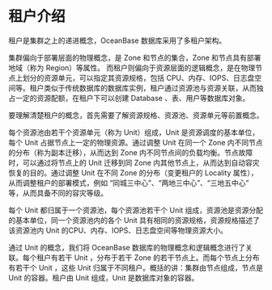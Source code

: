 # 租户介绍

租户是集群之上的递进概念，OceanBase 数据库采用了多租户架构。

集群偏向于部署层面的物理概念，是 Zone 和节点的集合，Zone 和节点具有部署地域（称为 Region）等属性。 而租户则偏向于资源层面的逻辑概念，是在物理节点上划分的资源单元，可以指定其资源规格，包括 CPU、内存、IOPS、日志盘空间等。租户类似于传统数据库的数据库实例，租户通过资源池与资源关联，从而独占一定的资源配额，在租户下可以创建 Database 、表、用户等数据库对象。

要理解清楚租户的概念，首先需要了解资源规格、资源池、资源单元等前置概念。

每个资源池由若干个资源单元（称为 Unit）组成，Unit 是资源调度的基本单位，每个 Unit 占据节点上一定的物理资源。通过调整 Unit 在同一个 Zone 内不同节点的分布（称为副本迁移），从而达到 Zone 内不同节点间的负载均衡。节点故障时，可以通过将节点上的 Unit 迁移到同 Zone 内其他节点上，从而达到自动容灾恢复的目的。通过调整 Unit 在不同 Zone 的分布（变更租户的 Locality 属性），从而调整租户的部署模式，例如 “同城三中心”、“两地三中心”、“三地五中心” 等，从而具备不同的容灾等级。

每个 Unit 都归属于一个资源池，每个资源池若干个 Unit 组成，资源池是资源分配的基本单位，同一个资源池内的各个 Unit 具有相同的资源规格，资源规格描述了该资源池内 Unit 的CPU、内存、IOPS、日志盘空间等物理资源大小。

通过 Unit 的概念，我们将 OceanBase 数据库的物理概念和逻辑概念进行了关联。每个租户有若干 Unit ，分布于若干 Zone 的若干节点上。而每个节点上分布有若干个 Unit ，这些 Unit 归属于不同租户。概括的讲：集群由节点组成，节点是 Unit 的容器。租户由 Unit 组成，Unit 是数据库对象的容器。
